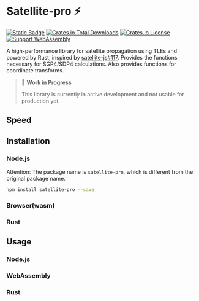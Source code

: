 
# Satellite-pro ⚡️


[![Static Badge](https://img.shields.io/badge/Rust-v1.8.0+-orange)](https://crates.io/crates/satellite)
[![Crates.io Total Downloads](https://img.shields.io/crates/d/satellite)](https://crates.io/crates/satellite)
[![Crates.io License](https://img.shields.io/crates/l/satellite)](https://crates.io/crates/satellite)
[![Support WebAssembly](https://img.shields.io/badge/webAssembly-1)](https://crates.io/crates/satellite)


A high-performance library for satellite propagation using TLEs and powered by Rust, inspired by [satellite-js#117](https://github.com/shashwatak/satellite-js/issues/117). Provides the functions necessary for SGP4/SDP4 calculations. Also provides functions for coordinate transforms.

> 🚧 **Work in Progress**
>
> This library is currently in active development and not usable for production yet.


## Speed 

## Installation

### Node.js
Attention: The package name is `satellite-pro`, which is different from the original package name.

```bash
npm install satellite-pro --save
```

### Browser(wasm)

### Rust

## Usage

### Node.js

### WebAssembly

### Rust



<!-- ## todo -->

<!-- - [ ] Rust
- [ ] WebAssembly
- [ ] TypeScript
- [ ] Documentation
- [ ] Test
- [ ] Contributing
- [ ] Changelog
- [ ] Contributors
- [ ] Donate
- [ ] FAQ -->



<!-- jdsatepoch
aycof
omgcof
xlcof
gsto -->
<!-- 
9.5 确保结果正确
9.6-9.7 添加测试用例
9.8-9.9 添加wasm支持
9.10-9.11 添加对比测试
9.12-9.13 添加文档，中英文
9.12-9.13 发布正式版本 -->

